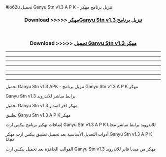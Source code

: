 #lo62u تحميل Ganyu Stn v1.3 A P K - تنزيل برنامج مهكر



<div align="center">
<h3>Download >>>>> <a href="https://runaway1.web.app/?sq=Ganyu Stn v1.3">مهكرGanyu Stn v1.3 تنزيل برنامج</a></h3><br>

<h3>Download >>>>> <a href="https://runaway1.web.app/?sq=Ganyu Stn v1.3">تحميل Ganyu Stn v1.3 مهكر</a></h3>
</div>


----------------------------------------------------------

----------------------------------------------------------

----------------------------------------------------------

----------------------------------------------------------

----------------------------------------------------------

----------------------------------------------------------

----------------------------------------------------------

تحميل Ganyu Stn v1.3 APK - تنزيل برنامج Ganyu Stn v1.3 A P K مهكر

Ganyu Stn v1.3 برابط مباشر للاندرويد

تحميل Ganyu Stn v1.3 مهكر اخر اصدار

تطبيق Ganyu Stn v1.3 A P K مهكر

إضافات تهكير برنامج بيكس ارت Ganyu Stn v1.3 A P K للاندرويد برابط مباشر مجانا

أدوات التعديل الأساسية بعد تحميل تطبيق بيكس ارت مهكر Ganyu Stn v1.3 A P K مجانا

القوالب الجاهزة بعد تحميل بيكس ارت Ganyu Stn v1.3 مهكر من ميديا فاير للاندرويد


